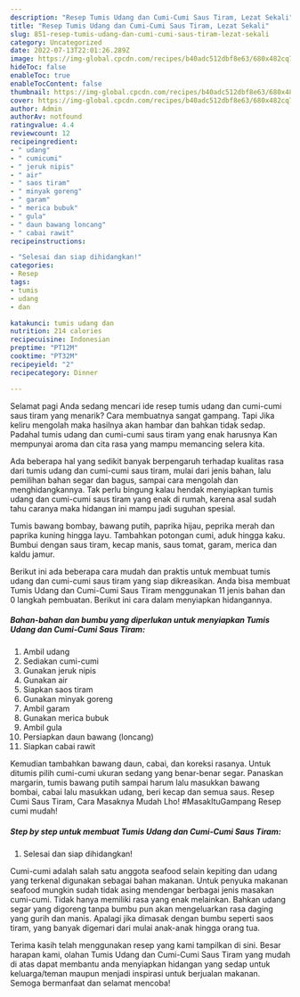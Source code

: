 ```yaml
---
description: "Resep Tumis Udang dan Cumi-Cumi Saus Tiram, Lezat Sekali"
title: "Resep Tumis Udang dan Cumi-Cumi Saus Tiram, Lezat Sekali"
slug: 851-resep-tumis-udang-dan-cumi-cumi-saus-tiram-lezat-sekali
category: Uncategorized
date: 2022-07-13T22:01:26.289Z
image: https://img-global.cpcdn.com/recipes/b40adc512dbf8e63/680x482cq70/tumis-udang-dan-cumi-cumi-saus-tiram-foto-resep-utama.jpg
hideToc: false
enableToc: true
enableTocContent: false
thumbnail: https://img-global.cpcdn.com/recipes/b40adc512dbf8e63/680x482cq70/tumis-udang-dan-cumi-cumi-saus-tiram-foto-resep-utama.jpg
cover: https://img-global.cpcdn.com/recipes/b40adc512dbf8e63/680x482cq70/tumis-udang-dan-cumi-cumi-saus-tiram-foto-resep-utama.jpg
author: Admin
authorAv: notfound
ratingvalue: 4.4
reviewcount: 12
recipeingredient:
- " udang"
- " cumicumi"
- " jeruk nipis"
- " air"
- " saos tiram"
- " minyak goreng"
- " garam"
- " merica bubuk"
- " gula"
- " daun bawang loncang"
- " cabai rawit"
recipeinstructions:

- "Selesai dan siap dihidangkan!"
categories:
- Resep
tags:
- tumis
- udang
- dan

katakunci: tumis udang dan 
nutrition: 214 calories
recipecuisine: Indonesian
preptime: "PT12M"
cooktime: "PT32M"
recipeyield: "2"
recipecategory: Dinner

---
```



Selamat pagi Anda sedang mencari ide resep tumis udang dan cumi-cumi saus tiram yang menarik? Cara membuatnya sangat gampang. Tapi Jika keliru mengolah maka hasilnya akan hambar dan bahkan tidak sedap. Padahal tumis udang dan cumi-cumi saus tiram yang enak harusnya Kan mempunyai aroma dan cita rasa yang mampu memancing selera kita.


Ada beberapa hal yang sedikit banyak berpengaruh terhadap kualitas rasa dari tumis udang dan cumi-cumi saus tiram, mulai dari jenis bahan, lalu pemilihan bahan segar dan bagus, sampai cara mengolah dan menghidangkannya. Tak perlu bingung kalau hendak menyiapkan tumis udang dan cumi-cumi saus tiram yang enak di rumah, karena asal sudah tahu caranya maka hidangan ini mampu jadi suguhan spesial.

Tumis bawang bombay, bawang putih, paprika hijau, peprika merah dan paprika kuning hingga layu. Tambahkan potongan cumi, aduk hingga kaku. Bumbui dengan saus tiram, kecap manis, saus tomat, garam, merica dan kaldu jamur.


Berikut ini ada beberapa cara mudah dan praktis untuk membuat tumis udang dan cumi-cumi saus tiram yang siap dikreasikan. Anda bisa membuat Tumis Udang dan Cumi-Cumi Saus Tiram menggunakan 11 jenis bahan dan 0 langkah pembuatan. Berikut ini cara dalam menyiapkan hidangannya.

<!--inarticleads1-->

##### Bahan-bahan dan bumbu yang diperlukan untuk menyiapkan Tumis Udang dan Cumi-Cumi Saus Tiram:

1. Ambil  udang
1. Sediakan  cumi-cumi
1. Gunakan  jeruk nipis
1. Gunakan  air
1. Siapkan  saos tiram
1. Gunakan  minyak goreng
1. Ambil  garam
1. Gunakan  merica bubuk
1. Ambil  gula
1. Persiapkan  daun bawang (loncang)
1. Siapkan  cabai rawit


Kemudian tambahkan bawang daun, cabai, dan koreksi rasanya. Untuk ditumis pilih cumi-cumi ukuran sedang yang benar-benar segar. Panaskan margarin, tumis bawang putih sampai harum lalu masukkan bawang bombai, cabai lalu masukkan udang, beri kecap dan semua saus. Resep Cumi Saus Tiram, Cara Masaknya Mudah Lho! #MasakItuGampang Resep cumi mudah! 

<!--inarticleads2-->

##### Step by step untuk membuat Tumis Udang dan Cumi-Cumi Saus Tiram:


1. Selesai dan siap dihidangkan!

Cumi-cumi adalah salah satu anggota seafood selain kepiting dan udang yang terkenal digunakan sebagai bahan makanan. Untuk penyuka makanan seafood mungkin sudah tidak asing mendengar berbagai jenis masakan cumi-cumi. Tidak hanya memiliki rasa yang enak melainkan. Bahkan udang segar yang digoreng tanpa bumbu pun akan mengeluarkan rasa daging yang gurih dan manis. Apalagi jika dimasak dengan bumbu seperti saos tiram, yang banyak digemari dari mulai anak-anak hingga orang tua. 

Terima kasih telah menggunakan resep yang kami tampilkan di sini. Besar harapan kami, olahan Tumis Udang dan Cumi-Cumi Saus Tiram yang mudah di atas dapat membantu anda menyiapkan hidangan yang sedap untuk keluarga/teman maupun menjadi inspirasi untuk berjualan makanan. Semoga bermanfaat dan selamat mencoba!
